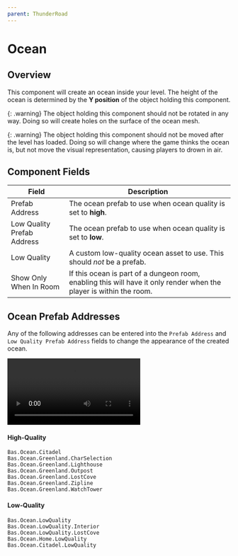 ```yaml
---
parent: ThunderRoad
---
```

# Ocean

## Overview

This component will create an ocean inside your level. The height of the ocean is determined by the **Y position** of the object holding this component.

{: .warning}
The object holding this component should not be rotated in any way. Doing so will create holes on the surface of the ocean mesh.

{: .warning}
The object holding this component should not be moved after the level has loaded. Doing so will change where the game thinks the ocean is, but not move the visual representation, causing players to drown in air. 


## Component Fields

| Field                         | Description
| ---                           | ---
| Prefab Address                | The ocean prefab to use when ocean quality is set to **high**.
| Low Quality Prefab Address    | The ocean prefab to use when ocean quality is set to **low**.
| Low Quality                   | A custom low-quality ocean asset to use. This should *not* be a prefab.
| Show Only When In Room        | If this ocean is part of a dungeon room, enabling this will have it only render when the player is within the room.

## Ocean Prefab Addresses
Any of the following addresses can be entered into the `Prefab Address` and `Low Quality Prefab Address` fields to change the appearance of the created ocean. 

<video autoplay="autoplay" loop="loop">
  <source src="{{ site.baseurl }}/assets/components/Ocean/Ocean_Preview.mp4" type="video/mp4">
</video>

#### High-Quality
`Bas.Ocean.Citadel`  
`Bas.Ocean.Greenland.CharSelection`  
`Bas.Ocean.Greenland.Lighthouse`  
`Bas.Ocean.Greenland.Outpost`  
`Bas.Ocean.Greenland.LostCove`  
`Bas.Ocean.Greenland.Zipline`  
`Bas.Ocean.Greenland.WatchTower`  


#### Low-Quality
`Bas.Ocean.LowQuality`  
`Bas.Ocean.LowQuality.Interior`  
`Bas.Ocean.LowQuality.LostCove`  
`Bas.Ocean.Home.LowQuality`  
`Bas.Ocean.Citadel.LowQuality`  